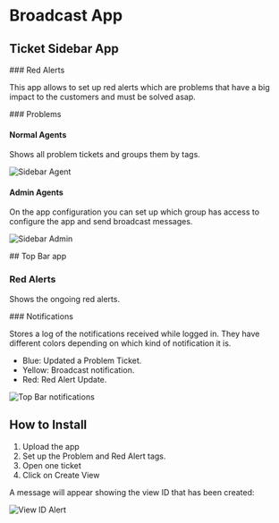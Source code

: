 # Broadcast App

## Ticket Sidebar App

### Red Alerts

This app allows to set up red alerts which are problems that have a big impact to the customers and must be solved asap.

### Problems
#### Normal Agents

Shows all problem tickets and groups them by tags.

![Sidebar Agent](http://content.screencast.com/users/aromerozd/folders/Jing/media/def18729-0915-4e6d-94ae-6364671ba516/00000335.png)

#### Admin Agents

On the app configuration you can set up which group has access to configure the app and send broadcast messages.

![Sidebar Admin](http://content.screencast.com/users/aromerozd/folders/Jing/media/49ea6874-58ba-4c3c-b582-b6ad75e6bba9/00000336.png)

## Top Bar app

### Red Alerts

Shows the ongoing red alerts.

### Notifications

Stores a log of the notifications received while logged in. They have different colors depending on which kind of notification it is.

* Blue: Updated a Problem Ticket.
* Yellow: Broadcast notification.
* Red: Red Alert Update.

![Top Bar notifications](http://content.screencast.com/users/aromerozd/folders/Jing/media/d07358aa-f506-4ad1-9aff-bb0134e5a1b5/00000334.png)

## How to Install

1. Upload the app
2. Set up the Problem and Red Alert tags.
3. Open one ticket
4. Click on Create View


A message will appear showing the view ID that has been created:

![View ID Alert](http://content.screencast.com/users/aromerozd/folders/Jing/media/e0eb3e74-a9f5-467c-a9ca-18f1b2d9c649/00000337.png)

